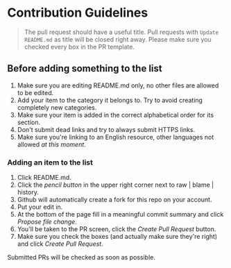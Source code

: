 # Contribution Guidelines

> The pull request should have a useful title. Pull requests with `Update README.md` as title will be closed right away. Please make sure you checked every box in the PR template.

## Before adding something to the list

1. Make sure you are editing README.md only, no other files are allowed to be edited.
2. Add your item to the category it belongs to. Try to avoid creating completely new categories.
3. Make sure your item is added in the correct alphabetical order for its section.
4. Don't submit dead links and try to always submit HTTPS links.
5. Make sure you're linking to an English resource, other languages not allowed *at this moment*.

### Adding an item to the list

1. Click README.md.
2. Click the *pencil button* in the upper right corner next to raw | blame | history.
3. Github will automatically create a fork for this repo on your account.
4. Put your edit in.
5. At the bottom of the page fill in a meaningful commit summary and click *Propose file change*.
6. You'll be taken to the PR screen, click the *Create Pull Request* button.
7. Make sure you check the boxes (and actually make sure they're right) and click *Create Pull Request*.

Submitted PRs will be checked as soon as possible.
